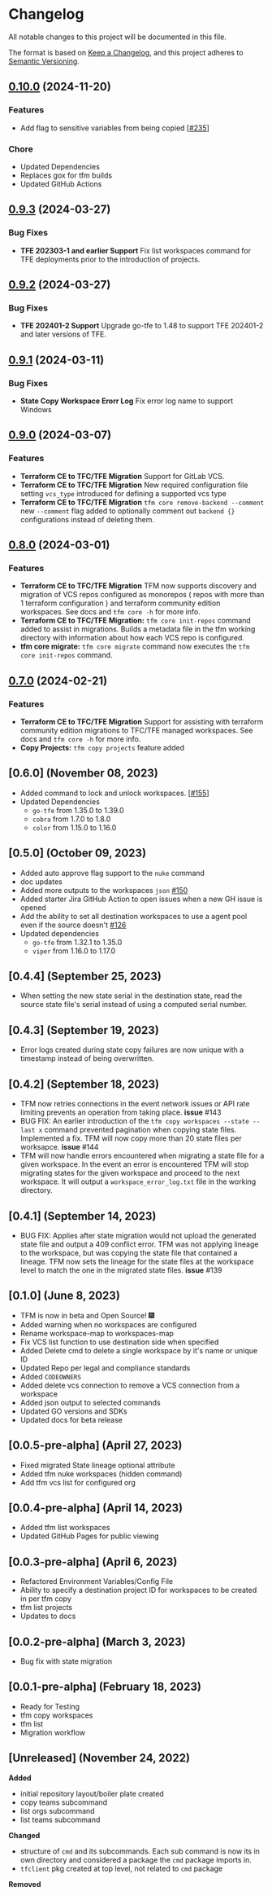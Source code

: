 # Changelog

All notable changes to this project will be documented in this file.

The format is based on [Keep a Changelog](https://keepachangelog.com/en/1.0.0/),
and this project adheres to [Semantic Versioning](https://semver.org/spec/v2.0.0.html).

## [0.10.0](https://github.com/hashicorp-services/tfm/compare/v0.9.3...v0.10.0) (2024-11-20)

### Features

- Add flag to sensitive variables from being copied [[#235](https://github.com/hashicorp-services/tfm/issues/235)]

### Chore

- Updated Dependencies
- Replaces gox for tfm builds
- Updated GitHub Actions

## [0.9.3](https://github.com/hashicorp-services/tfm/compare/v0.9.2...v0.9.3) (2024-03-27)

### Bug Fixes

* **TFE 202303-1 and earlier Support** Fix list workspaces command for TFE deployments prior to the introduction of projects.

## [0.9.2](https://github.com/hashicorp-services/tfm/compare/v0.9.1...v0.9.2) (2024-03-27)

### Bug Fixes

* **TFE 202401-2 Support** Upgrade go-tfe to 1.48 to support TFE 202401-2 and later versions of TFE.


## [0.9.1](https://github.com/hashicorp-services/tfm/compare/v0.9.0...v0.9.1) (2024-03-11)

### Bug Fixes

* **State Copy Workspace Erorr Log** Fix error log name to support Windows

  
## [0.9.0](https://github.com/hashicorp-services/tfm/compare/v0.8.0...v0.9.0) (2024-03-07)

### Features

* **Terraform CE to TFC/TFE Migration** Support for GitLab VCS.
* **Terraform CE to TFC/TFE Migration** New required configuration file setting `vcs_type` introduced for defining a supported vcs type
* **Terraform CE to TFC/TFE Migration** `tfm core remove-backend --comment` new `--comment` flag added to optionally comment out `backend {}` configurations instead of deleting them.

## [0.8.0](https://github.com/hashicorp-services/tfm/compare/v0.7.0...v0.8.0) (2024-03-01)

### Features

* **Terraform CE to TFC/TFE Migration** TFM now supports discovery and migration of VCS repos configured as monorepos ( repos with more than 1 terraform configuration ) and terraform community edition workspaces. See docs and `tfm core -h` for more info.
* **Terraform CE to TFC/TFE Migration:** `tfm core init-repos` command added to assist in migrations. Builds a metadata file in the tfm working directory with information about how each VCS repo is configured.
* **tfm core migrate:** `tfm core migrate` command now executes the `tfm core init-repos` command.

## [0.7.0](https://github.com/hashicorp-services/tfm/compare/v0.6.0...v0.7.0) (2024-02-21)

### Features

* **Terraform CE to TFC/TFE Migration** Support for assisting with terraform community edition migrations to TFC/TFE managed workspaces. See docs and `tfm core -h` for more info.
* **Copy Projects:** `tfm copy projects` feature added


## [0.6.0] (November 08, 2023)

- Added command to lock and unlock workspaces. [[#155](https://github.com/hashicorp-services/tfm/issues/155)]
- Updated Dependencies
  - `go-tfe` from 1.35.0 to 1.39.0
  - `cobra` from 1.7.0 to 1.8.0
  - `color` from 1.15.0 to 1.16.0

## [0.5.0] (October 09, 2023)

- Added auto approve flag support to the `nuke` command
- doc updates
- Added more outputs to the workspaces `json` [#150](https://github.com/hashicorp-services/tfm/issues/150)
- Added starter Jira GitHub Action to open issues when a new GH issue is opened
- Add the ability to set all destination workspaces to use a agent pool even if the source doesn't [#126](https://github.com/hashicorp-services/tfm/issues/126)
- Updated dependencies
  - `go-tfe` from 1.32.1 to 1.35.0
  - `viper` from 1.16.0 to 1.17.0
  
## [0.4.4] (September 25, 2023)

- When setting the new state serial in the destination state, read the source state file's serial instead of using a computed serial number.

## [0.4.3] (September 19, 2023)

- Error logs created during state copy failures are now unique with a timestamp instead of being overwritten.

## [0.4.2] (September 18, 2023)

- TFM now retries connections in the event network issues or API rate limiting prevents an operation from taking place. __issue__ #143
- BUG FIX: An earlier introduction of the `tfm copy workspaces --state --last x` command prevented pagination when copying state files. Implemented a fix. TFM will now copy more than 20 state files per worksapce. __issue__ #144
- TFM will now handle errors encountered when migrating a state file for a given workspace. In the event an error is encountered TFM will stop migrating states for the given workspace and proceed to the next workspace. It will output a `workspace_error_log.txt` file in the working directory.

## [0.4.1] (September 14, 2023)

- BUG FIX: Applies after state migration would not upload the generated state file and output a 409 conflict error. TFM was not applying lineage to the workspace, but was copying the state file that contained a lineage. TFM now sets the lineage for the state files at the workspace level to match the one in the migrated state files.  __issue__ #139

## [0.1.0] (June 8, 2023)

- TFM is now in beta and Open Source! :fireworks:
- Added warning when no workspaces are configured
- Rename workspace-map to workspaces-map
- Fix VCS list function to use destination side when specified
- Added Delete cmd to delete a single workspace by it's name or unique ID
- Updated Repo per legal and compliance standards
- Added `CODEOWNERS`
- Added delete vcs connection to remove a VCS connection from a workspace
- Added json output to selected commands
- Updated GO versions and SDKs
- Updated docs for beta release

## [0.0.5-pre-alpha] (April 27, 2023)

- Fixed migrated State lineage optional attribute
- Added tfm nuke workspaces (hidden command)
- Add tfm vcs list for configured org

## [0.0.4-pre-alpha] (April 14, 2023)

- Added tfm list workspaces
- Updated GitHub Pages for public viewing

## [0.0.3-pre-alpha] (April 6, 2023)

- Refactored Environment Variables/Config File
- Ability to specify a destination project ID for workspaces to be created in per tfm copy
- tfm list projects
- Updates to docs

## [0.0.2-pre-alpha] (March 3, 2023)

- Bug fix with state migration

## [0.0.1-pre-alpha] (February 18, 2023)

- Ready for Testing
- tfm copy workspaces
- tfm list
- Migration workflow

## [Unreleased] (November 24, 2022)

**Added**

- initial repository layout/boiler plate created
- copy teams subcommand
- list orgs subcommand
- list teams subcommand

**Changed**

- structure of `cmd` and its subcommands. Each sub command is now its in own directory and considered a package the `cmd` package imports in.
- `tfclient` pkg created at top level, not related to `cmd` package

**Removed**
